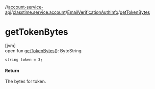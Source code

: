 //[account-service-api](../../../index.md)/[classtime.service.account](../index.md)/[EmailVerificationAuthInfo](index.md)/[getTokenBytes](get-token-bytes.md)

# getTokenBytes

[jvm]\
open fun [getTokenBytes](get-token-bytes.md)(): ByteString

`string token = 3;`

#### Return

The bytes for token.
